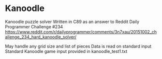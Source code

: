 # Kanoodle
Kanoodle puzzle solver
Written in C89 as an answer to Reddit Daily Programmer Challenge #234
https://www.reddit.com/r/dailyprogrammer/comments/3n7xau/20151002_challenge_234_hard_kanoodle_solver/

May handle any grid size and list of pieces
Data is read on standard input
Standard Kanoodle game input provided in kanoodle_test1.txt
